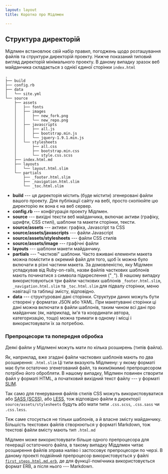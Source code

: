 ```yaml
---
layout: layout
title: Коротко про Мідлмен

---
```


## Структура директорій

Мідлмен встановлює свій набір правил, погоджень щодо розташування файлів та структури директорій проекту. Нижче показаний типовий вигляд директорій мінімального проекту. В даному випадку зразок веб майданчика складається з однієї єдиної сторінки `index.html`
    

    .
    ├── build
    ├── config.rb
    ├── data
    │   └── site.yml
    └── source
        ├── assets
        │   ├── fonts
        │   ├── images
        │   │   ├── new_fork.png
        │   │   └── new_repo.png
        │   ├── javascripts
        │   │   ├── all.js
        │   │   ├── bootstrap.min.js
        │   │   └── jquery-1.9.1.min.js
        │   └── stylesheets
        │       ├── all.css
        │       ├── bootstrap.min.css
        │       └── style.css.scss
        ├── index.html.md
        ├── layouts
        │   └── layout.html.slim
        └── partials
            ├── _footer.html.slim
            ├── _navigation.html.slim
            └── _toc.html.slim

- **build** --- ця директорія містить (буде містити) згенеровані файли вашого проекту. Для публікації сайту на вебі, просто скопіюйте цю директорію як вона є на веб сервер.
- **config.rb** --- конфігурація проекту Мідлмен.
- **source** --- вихідні тексти веб майданчика, включає активи (графіку, шрифти, CSS стилі), шаблони та макети сторінки, тексти.
- **source/assets** --- активи: графіка, Javascript та CSS
- **source/assets/javascripts** --- файли Javascript
- **source/assets/stylesheets** --- файли CSS стилів
- **source/assets/image** --- графічні файли
- **layouts** --- шаблони макети майданчику.
- **partials** --- "часткові" шаблони. Часто вживані елементи макета можна помістити в окремий файл для того, щоб їх можна було включати в різні частини макета. За домовленістю, яку Мідлмен успадкував від Ruby-on-rails, назви файлів часткових шаблонів мають починатися з символа підкреслення ("`_`"). В нашому випадку використовуються три файли часткових шаблонів `_footer.html.slim`, `_navigation.html.slim` та  `_toc.html.slim` для підвалу сторінки, меню навігації та таблиці змісту, відповідно.
- **data** --- структуровані дані сторінки. Структури даних можуть бути створені у форматах JSON або YAML. При макетуванні сторінки ці дані можна включати в файли шаблонів, таким чином всі дані про майданчик (як, наприклад, ім'я та координати автора, категоризацію, тощо) можна тримати в одному і місці і використовувати їх за потребою.

### Препроцесори та попередня обробка

Деякі файли у Мідлмені можуть мати по кілька розширень (типів файла). 

Як, наприклад, вже згадані файли часткових шаблонів мають по два розширення: `.html.slim` Ці типи вказують Мідлмену: у якому форматі має бути остаточно згенегований файл, та яким(якими) препроцесором потрібно його обробляти. В нашому випадку, Мідлмен повинен створити файл у форматі HTML, а початковий вихідний текст файлу --- у форматі [SLIM](http://slim-lang.com/). 

Так само для генерування файлів стилів CSS можуть використовуватися або [SASS (SCSS)](http://sass-lang.com/), або [LESS](http://lesscss.org/), тож відповідно файли в директорії `source/assets/stylesheets` будуть або мати типи `.css.scss`, `.css.sass` чи `.css.less`.

Теж саме стосується не тільки шаблонів, а й власне змісту майданчику. Більшість текстових файлів створюються у форматі Markdown, тож текстові файли вмісту мають тип `.html.md`

Мідлмен може використовувати більше одного препроцесора для генерації остаточного файла, в такому випадку Міддлмен читає розширення файлів зправа наліво і застосовує препроцесори по черзі. В даному проекті подвійний препроцесор використовується у файлі [`first_steps.html.md.erb`](https://github.com/dmytro/startpack/blob/master/source/first_steps.html.md.erb#L47), де для функції-помічника використовується формат ERB, а після нього --- Markdown.

